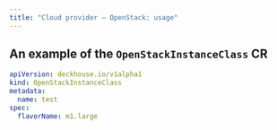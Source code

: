 ```yaml
---
title: "Сloud provider — OpenStack: usage"
---
```


## An example of the `OpenStackInstanceClass` CR

```yaml
apiVersion: deckhouse.io/v1alpha1
kind: OpenStackInstanceClass
metadata:
  name: test
spec:
  flavorName: m1.large
```
